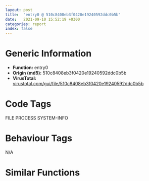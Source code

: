 ```yaml
---
layout: post
title:  "entry0 @ 510c8408eb3f0420e19240592ddc0b5b"
date:   2021-09-10 15:52:19 +0300
categories: report
index: false
---
```


# Generic Information
- **Function:** entry0
- **Origin (md5):** 510c8408eb3f0420e19240592ddc0b5b
- **VirusTotal:** [virustotal.com/gui/file/510c8408eb3f0420e19240592ddc0b5b][virustotal_ref]

# Code Tags
<span class="tag" id="FILE">FILE</span>
<span class="tag" id="PROCESS">PROCESS</span>
<span class="tag" id="SYSTEM-INFO">SYSTEM-INFO</span>


# Behaviour Tags
<span class="bhv-tag" id="na">N/A</span>

# Similar Functions
<script type="text/javascript" src="https://www.gstatic.com/charts/loader.js"></script>
<script type="text/javascript">

    google.charts.load('current', {'packages':['corechart']});
    google.charts.setOnLoadCallback(drawChart);

    function drawChart() {
    var data = new google.visualization.DataTable();
        data.addColumn('number', 'X');
        data.addColumn('number', 'Y');
        data.addColumn({type: 'string', role: 'tooltip', 'p': {'html': true}});
        data.addColumn({'type': 'string', 'role': 'style'});
        
        data.addRows([
    [7.357491970062256, -7.682008266448975, '<b><a href="/report/entry0@510c8408eb3f0420e19240592ddc0b5b">entry0</a><br>@510c8408eb3f0420e19240592ddc0b5b</b><br>', 'point { fill-color: #e0440e; }'],
[-7.357247829437256, 7.681886196136475, '<b><a href="/report/entry0@0c82eefbb8a4714538e49f74fe0058a6">entry0</a><br>@0c82eefbb8a4714538e49f74fe0058a6</b><br>', 'null'],

        ]);

    var options = {
        title: 'Similarity Plot',
        legend: 'none',
        colors: ['#dedbd9', '#e6693e', '#ec8f6e', '#f3b49f', '#f6c7b6'],
        tooltip: {isHtml: true, trigger: 'both'},
        explorer: {
        actions: ["dragToZoom", "rightClickToReset"],
        },
        chartArea: {
        width: '80%',
        height: '80%'
        },
        width: '100%',
        height: '100%'
    };

    var chart = new google.visualization.ScatterChart(document.getElementById('chart_div'));

    chart.draw(data, options);
    }
    
</script>


<div id="chart_div" style="width: 100%px; height: 100%;"></div>

# Disassembled Code
{% highlight nasm %}

sub esp, 0x184
push ebx
push esi
push edi
xor ebx, ebx
push 0x8001
mov dword[esp+0x18], ebx
mov dword[esp+0x10], str.Error_writing_temporary_file._Make_sure_your_temp_folder_is_valid.
mov dword[esp+0x20], ebx
mov byte[esp+0x14], 0x20
call dword[sym.imp.KERNEL32.dll_SetErrorMode]
call dword[sym.imp.KERNEL32.dll_GetVersion]
and eax, 0xbfffffff
cmp ax, 6
mov dword[0x42f40c], eax
je 0x40325e
push ebx
call fcn.00406338
cmp eax, ebx
je 0x40325e
push 0xc00
call eax
mov esi, str.UXTHEME
push esi
call fcn.004062ca
push esi
call dword[sym.imp.KERNEL32.dll_lstrlenA]
lea esi, [esi+eax+1]
cmp byte[esi], bl
jne 0x403263
push 0xa
call fcn.00406338
push 8
call fcn.00406338
push 6
mov dword[0x42f404], eax
call fcn.00406338
cmp eax, ebx
je 0x4032a5
push 0x1e
call eax
test eax, eax
je 0x4032a5
or byte[0x42f40f], 0x40
push ebp
call dword[sym.imp.COMCTL32.dll_InitCommonControls]
push ebx
call dword[sym.imp.ole32.dll_OleInitialize]
mov dword[0x42f4d8], eax
push ebx
lea eax, [esp+0x38]
push 0x160
push eax
push ebx
push 0x429830
call dword[sym.imp.SHELL32.dll_SHGetFileInfoA]
push str.NSIS_Error
push 0x42ec00
call fcn.00405fa0
call dword[sym.imp.KERNEL32.dll_GetCommandLineA]
mov ebp, 0x435000
push eax
push ebp
call fcn.00405fa0
cmp byte[0x435000], 0x22
mov dword[0x42f400], 0x400000
mov eax, ebp
jne 0x40330f
mov byte[esp+0x14], 0x22
mov eax, 0x435001
push dword[esp+0x14]
push eax
call fcn.00405963
push eax
call dword[sym.imp.USER32.dll_CharNextA]
mov dword[esp+0x1c], eax
jmp 0x4033e9
cmp cl, 0x20
jne 0x403334
inc eax
cmp byte[eax], 0x20
je 0x40332e
cmp byte[eax], 0x22
mov byte[esp+0x14], 0x20
jne 0x403344
inc eax
mov byte[esp+0x14], 0x22
cmp byte[eax], 0x2f
jne 0x4033d9
inc eax
cmp byte[eax], 0x53
jne 0x403369
mov cl, byte[eax+1]
cmp cl, 0x20
je 0x40335f
cmp cl, bl
jne 0x403369
mov dword[0x42f4c0], 1
movsx ecx, byte[0x40a183]
movsx edx, byte[0x40a182]
shl ecx, 8
or ecx, edx
movsx edx, byte[0x40a181]
shl ecx, 8
or ecx, edx
movsx edx, byte[str.NCRC]
shl ecx, 8
or ecx, edx
cmp dword[eax], ecx
jne 0x4033a9
mov cl, byte[eax+4]
cmp cl, 0x20
je 0x4033a4
cmp cl, bl
jne 0x4033a9
or dword[esp+0x20], 4
movsx ecx, byte[0x40a17b]
movsx edx, byte[0x40a17a]
shl ecx, 8
or ecx, edx
movsx edx, byte[0x40a179]
shl ecx, 8
or ecx, edx
movsx edx, byte[str.__D]
shl ecx, 8
or ecx, edx
cmp dword[eax-2], ecx
je 0x4033f5
push dword[esp+0x14]
push eax
call fcn.00405963
cmp byte[eax], 0x22
jne 0x4033e9
inc eax
mov cl, byte[eax]
cmp cl, bl
jne 0x403329
jmp 0x403406
mov byte[eax-2], bl
add eax, 2
push eax
push 0x435400
call fcn.00405fa0
mov edi, dword[sym.imp.KERNEL32.dll_GetTempPathA]
mov esi, 0x436400
push esi
push 0x400
call edi
call fcn.004031db
test eax, eax
jne 0x403478
push 0x3fb
push esi
call dword[sym.imp.KERNEL32.dll_GetWindowsDirectoryA]
push str.Temp
push esi
call sub.KERNEL32.dll_lstrcatA
call fcn.004031db
test eax, eax
jne 0x403478
push esi
push 0x3fc
call edi
push 0x40a16c
push esi
call sub.KERNEL32.dll_lstrcatA
mov edi, dword[sym.imp.KERNEL32.dll_SetEnvironmentVariableA]
push esi
push str.TEMP
call edi
push esi
push 0x40a160
call edi
call fcn.004031db
test eax, eax
je 0x403526
push 0x436000
call dword[sym.imp.KERNEL32.dll_DeleteFileA]
push dword[esp+0x20]
call fcn.00402d63
cmp eax, ebx
mov dword[esp+0x10], eax
jne 0x403526
cmp dword[0x42f420], ebx
je 0x403516
push ebx
push ebp
call fcn.00405963
mov edi, eax
cmp edi, ebp
jb 0x4034e1
movsx eax, byte[0x40a15b]
movsx ecx, byte[0x40a15a]
shl eax, 8
or eax, ecx
movsx ecx, byte[0x40a159]
shl eax, 8
or eax, ecx
movsx ecx, byte[str.___]
shl eax, 8
or eax, ecx
cmp dword[edi], eax
je 0x4034e1
dec edi
cmp edi, ebp
jae 0x4034d8
cmp edi, ebp
mov dword[esp+0x10], str.Error_launching_installer
jb 0x403552
mov byte[edi], bl
add edi, 4
push edi
call fcn.00405a26
test eax, eax
je 0x403526
push edi
push 0x435400
call fcn.00405fa0
push edi
push 0x435800
call fcn.00405fa0
mov dword[esp+0x10], ebx
or dword[0x42f4cc], 0xffffffff
call fcn.004037ce
mov dword[esp+0x18], eax
call fcn.004036f4
call dword[sym.imp.ole32.dll_OleUninitialize]
cmp dword[esp+0x10], ebx
pop ebp
je 0x40365a
push 0x200010
push dword[esp+0x10]
call fcn.004056bc
push 2
call dword[sym.imp.KERNEL32.dll_ExitProcess]
call fcn.00405627
push str.nsu
push esi
mov edi, eax
call sub.KERNEL32.dll_lstrcatA
cmp edi, ebx
je 0x403573
push 0x40a14c
push esi
call sub.KERNEL32.dll_lstrcatA
push str..tmp
push esi
call sub.KERNEL32.dll_lstrcatA
mov ebp, 0x435c00
push ebp
push esi
call dword[sym.imp.KERNEL32.dll_lstrcmpiA]
test eax, eax
je 0x403526
cmp edi, ebx
push esi
je 0x40359b
call fcn.0040558d
jmp 0x4035a0
call fcn.0040560a
push esi
call dword[sym.imp.KERNEL32.dll_SetCurrentDirectoryA]
cmp byte[0x435400], bl
jne 0x4035ba
push ebp
push 0x435400
call fcn.00405fa0
push dword[esp+0x1c]
push section..ndata
call fcn.00405fa0
movsx cx, byte[0x40a140]
xor eax, eax
push 0x1a
mov ah, byte[0x40a141]
pop ebp
or eax, ecx
mov edi, 0x429430
mov word[0x430400], ax
mov eax, dword[0x42f414]
push dword[eax+0x120]
push edi
call fcn.00405fc2
push edi
call dword[sym.imp.KERNEL32.dll_DeleteFileA]
cmp dword[esp+0x10], ebx
je 0x403645
push 1
push edi
push 0x436c00
call dword[sym.imp.KERNEL32.dll_CopyFileA]
test eax, eax
je 0x403645
push ebx
push edi
call fcn.00405d7f
mov eax, dword[0x42f414]
push dword[eax+0x124]
push edi
call fcn.00405fc2
push edi
call fcn.0040563f
cmp eax, ebx
je 0x403645
push eax
call dword[sym.imp.KERNEL32.dll_CloseHandle]
mov dword[esp+0x10], ebx
inc byte[0x430400]
dec ebp
jne 0x4035e8
push ebx
push esi
call fcn.00405d7f
jmp 0x403526
cmp dword[0x42f4b4], ebx
je 0x4036dc
lea eax, [esp+0x18]
push eax
push 0x28
call dword[sym.imp.KERNEL32.dll_GetCurrentProcess]
push eax
call dword[sym.imp.ADVAPI32.dll_OpenProcessToken]
push 2
test eax, eax
pop edi
je 0x4036ad
lea eax, [esp+0x24]
push eax
push str.SeShutdownPrivilege
push ebx
call dword[sym.imp.ADVAPI32.dll_LookupPrivilegeValueA]
push ebx
push ebx
lea eax, [esp+0x28]
push ebx
push eax
push ebx
push dword[esp+0x2c]
mov dword[esp+0x38], 1
mov dword[esp+0x44], edi
call dword[sym.imp.ADVAPI32.dll_AdjustTokenPrivileges]
push 4
call fcn.00406338
cmp eax, ebx
mov esi, 0x80040002
je 0x4036c9
push esi
push 0x25
push ebx
push ebx
push ebx
call eax
test eax, eax
je 0x4036d5
push esi
push edi
call dword[sym.imp.USER32.dll_ExitWindowsEx]
test eax, eax
jne 0x4036dc
push 9
call fcn.0040140b
mov eax, dword[0x42f4cc]
cmp eax, 0xffffffff
je 0x4036ea
mov dword[esp+0x14], eax
push dword[esp+0x14]
call dword[sym.imp.KERNEL32.dll_ExitProcess]

{% endhighlight %}

[virustotal_ref]: https://www.virustotal.com/gui/file/510c8408eb3f0420e19240592ddc0b5b